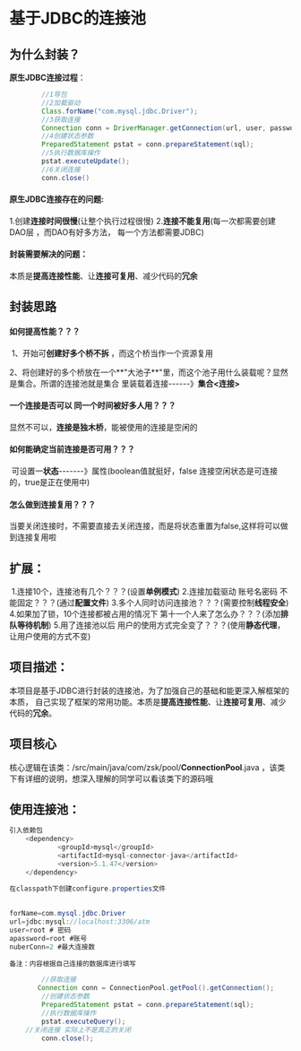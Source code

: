 # 基于JDBC的连接池

## 为什么封装？

**原生JDBC连接过程**：

~~~java
        //1导包
        //2加载驱动
        Class.forName("com.mysql.jdbc.Driver");  
        //3获取连接
        Connection conn = DriverManager.getConnection(url, user, password);
        //4创建状态参数
        PreparedStatement pstat = conn.prepareStatement(sql);
        //5执行数据库操作
        pstat.executeUpdate();
        //6关闭连接
        conn.close()
~~~

#### **原生JDBC连接存在的问题:**

  1.创建**连接时间很慢**(让整个执行过程很慢)
  2.**连接不能复用**(每一次都需要创建 DAO层 ，而DAO有好多方法， 每一个方法都需要JDBC)

#### **封装需要解决的问题：**

本质是**提高连接性能**、让**连接可复用**、减少代码的**冗余**

## 封装思路

#### **如何提高性能**？？？

​       1、开始可**创建好多个桥不拆** ，而这个桥当作一个资源复用

​       2、将创建好的多个桥放在一个**"大池子**"里，而这个池子用什么装载呢？显然是集合。所谓的连接池就是集合          			里装载着连接------》**集合<连接>**

#### **一个连接是否可以 同一个时间被好多人用？？？**

​	      显然不可以，**连接是独木桥**，能被使用的连接是空闲的

#### **如何能确定当前连接是否可用？？？** 

​         可设置一**状态**-------》属性(boolean值就挺好，false 连接空闲状态是可连接的，true是正在使用中)

#### **怎么做到连接复用？**？？

​        当要关闭连接时，不需要直接去关闭连接，而是将状态重置为false,这样将可以做到连接复用啦

## 扩展：

​    1.连接10个，连接池有几个？？？(设置**单例模式**)
​	2.连接加载驱动 账号名密码 不能固定？？？(通过**配置文件**)
​	3.多个人同时访问连接池？？？(需要控制**线程安全**)
​	4.如果加了锁，10个连接都被占用的情况下  第十一个人来了怎么办？？？(添加**排队等待机制**)
​	5.用了连接池以后 用户的使用方式完全变了？？？(使用**静态代理**，让用户使用的方式不变)

## 项目描述：

本项目是基于JDBC进行封装的连接池，为了加强自己的基础和能更深入解框架的本质， 自己实现了框架的常用功能。本质是**提高连接性能**、让**连接可复用**、减少代码的**冗余**。

## 项目核心

核心逻辑在该类：/src/main/java/com/zsk/pool/**ConnectionPool**.java ，该类下有详细的说明，想深入理解的同学可以看该类下的源码哦



## 使用连接池：

```java
引入依赖包
    <dependency>
            <groupId>mysql</groupId>
            <artifactId>mysql-connector-java</artifactId>
            <version>5.1.47</version>
    </dependency>
```

```java
在classpath下创建configure.properties文件
    
    
forName=com.mysql.jdbc.Driver 
url=jdbc:mysql://localhost:3306/atm
user=root # 密码
apassword=root #账号
nuberConn=2 #最大连接数
    
备注：内容根据自己连接的数据库进行填写

```

```java
     	//获取连接
       Connection conn = ConnectionPool.getPool().getConnection();
        //创建状态参数
        PreparedStatement pstat = conn.prepareStatement(sql);
        //执行数据库操作
        pstat.executeQuery();
	//关闭连接 实际上不是真正的关闭
        conn.close();

```

